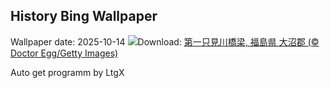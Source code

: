 ## History Bing Wallpaper
Wallpaper date: 2025-10-14
![](https://www.bing.com/th?id=OHR.RailwayDay2025_JA-JP0346908442_UHD.jpg&w=1000)Download: [第一只見川橋梁, 福島県 大沼郡 (© Doctor Egg/Getty Images)](https://www.bing.com/th?id=OHR.RailwayDay2025_JA-JP0346908442_UHD.jpg)

Auto get programm by LtgX
